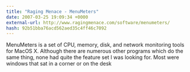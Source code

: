 ```yaml
---
title: "Raging Menace - MenuMeters"
date: 2007-03-25 19:09:34 +0000
external-url: http://www.ragingmenace.com/software/menumeters/
hash: 92b51bba76acd562aed35c4ff46c7092
---
```


MenuMeters is a set of CPU, memory, disk, and network monitoring tools for MacOS X. Although there are numerous other programs which do the same thing, none had quite the feature set I was looking for. Most were windows that sat in a corner or on the desk
